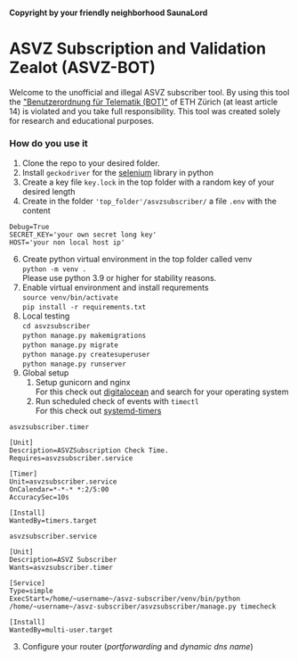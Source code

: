 #### Copyright by your friendly neighborhood SaunaLord
# ASVZ Subscription and Validation Zealot (ASVZ-BOT)
Welcome to the unofficial and illegal ASVZ subscriber tool. 
By using this tool the 
["Benutzerordnung für Telematik (BOT)"](https://rechtssammlung.sp.ethz.ch/Dokumente/203.21.pdf) 
of ETH Zürich (at least article 14) is violated and you take full responsibility.
This tool was created solely for research and educational 
purposes.

### How do you use it
1. Clone the repo to your desired folder.
2. Install `geckodriver` for the [selenium](https://selenium-python.readthedocs.io/) library in python
3. Create a key file `key.lock` in the top folder with a random 
key of your desired length
4. Create in the folder `'top_folder'/asvzsubscriber/` a file `.env` with the content
```
Debug=True
SECRET_KEY='your own secret long key'
HOST='your non local host ip'
```
6. Create python virtual environment in the top folder called venv  
`python -m venv .`  
Please use python 3.9 or higher for stability reasons.
7. Enable virtual environment and install requrements  
`source venv/bin/activate`  
`pip install -r requirements.txt`
8. Local testing  
`cd asvzsubscriber`  
`python manage.py makemigrations`  
`python manage.py migrate`  
`python manage.py createsuperuser`  
`python manage.py runserver`  
9. Global setup
   1. Setup gunicorn and nginx  
    For this check out [digitalocean](https://www.digitalocean.com/community/tutorials/how-to-set-up-django-with-postgres-nginx-and-gunicorn-on-debian-10) and search for your operating system
   2. Run scheduled check of events with `timectl`  
    For this check out [systemd-timers](https://opensource.com/article/20/7/systemd-timers)  
```
asvzsubscriber.timer

[Unit]
Description=ASVZSubscription Check Time.
Requires=asvzsubscriber.service

[Timer] 
Unit=asvzsubscriber.service   
OnCalendar=*-*-* *:2/5:00  
AccuracySec=10s     

[Install]    
WantedBy=timers.target 
```
```
asvzsubscriber.service

[Unit]
Description=ASVZ Subscriber
Wants=asvzsubscriber.timer

[Service]
Type=simple
ExecStart=/home/~username~/asvz-subscriber/venv/bin/python /home/~username~/asvz-subscriber/asvzsubscriber/manage.py timecheck

[Install]
WantedBy=multi-user.target
```

   3. Configure your router (*portforwarding* and *dynamic dns name*)  
